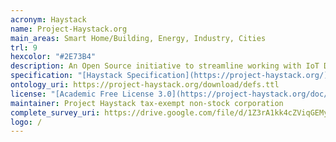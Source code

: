 ```yaml
--- 
acronym: Haystack
name: Project-Haystack.org 
main_areas: Smart Home/Building, Energy, Industry, Cities
trl: 9
hexcolor: "#2E73B4"
description: An Open Source initiative to streamline working with IoT Data We standardize semantic data models and web services with the goal of making it easier to unlock value from the vast quantity of data being generated by the smart devices that permeate our homes, buildings, factories, and cities.
specification: "[Haystack Specification](https://project-haystack.org/), [Defs](https://project-haystack.org/download/defs.ttl), [Protos](https://project-haystack.org/download/protos.ttl)"
ontology_uri: https://project-haystack.org/download/defs.ttl 
license: "[Academic Free License 3.0](https://project-haystack.org/doc/License)"
maintainer: Project Haystack tax-exempt non-stock corporation 
complete_survey_uri: https://drive.google.com/file/d/1Z3rA1kk4cZViqGEMyxD6wKUKKXfuNo42/view
logo: /
--- 
```

